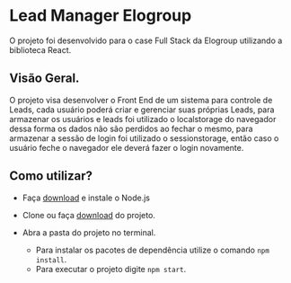 # Lead Manager Elogroup

O projeto foi desenvolvido para o case Full Stack da Elogroup utilizando a biblioteca React.

## Visão Geral.

O projeto visa desenvolver o Front End de um sistema para controle de Leads, cada usuário poderá criar e gerenciar suas próprias Leads, para armazenar os usuários e leads foi utilizado o localstorage do navegador dessa forma os dados não são perdidos ao fechar o mesmo, para armazenar a sessão de login foi utilizado o sessionstorage, então caso o usuário feche o navegador ele deverá fazer o login novamente.

## Como utilizar?

* Faça [download](https://nodejs.org/en/download/) e instale o Node.js

* Clone ou faça [download](https://github.com/Real-Fael/Lead-Manager-Elogroup) do projeto.
* Abra a pasta do projeto no terminal.
  * Para instalar os pacotes de dependência utilize o comando `npm install`.
  * Para executar o projeto digite `npm start`.
